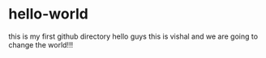 # hello-world
this is my first github directory
hello guys this is vishal and we are going to change the world!!!
